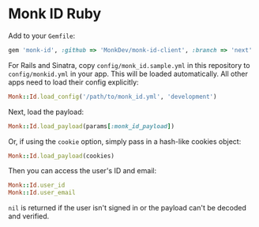 Monk ID Ruby
============

Add to your `Gemfile`:

```ruby
gem 'monk-id', :github => 'MonkDev/monk-id-client', :branch => 'next'
```

For Rails and Sinatra, copy `config/monk_id.sample.yml` in this repository to
`config/monkid.yml` in your app. This will be loaded automatically. All other
apps need to load their config explicitly:

```ruby
Monk::Id.load_config('/path/to/monk_id.yml', 'development')
```

Next, load the payload:

```ruby
Monk::Id.load_payload(params[:monk_id_payload])
```

Or, if using the `cookie` option, simply pass in a hash-like cookies object:

```ruby
Monk::Id.load_payload(cookies)
```

Then you can access the user's ID and email:

```ruby
Monk::Id.user_id
Monk::Id.user_email
```

`nil` is returned if the user isn't signed in or the payload can't be decoded
and verified.
